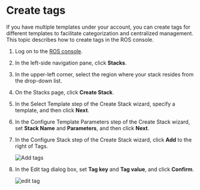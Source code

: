 # Create tags

If you have multiple templates under your account, you can create tags for different templates to facilitate categorization and centralized management. This topic describes how to create tags in the ROS console.

1.  Log on to the [ROS console](http://ros.console.aliyun.com).

2.  In the left-side navigation pane, click **Stacks**.

3.  In the upper-left corner, select the region where your stack resides from the drop-down list.

4.  On the Stacks page, click **Create Stack**.

5.  In the Select Template step of the Create Stack wizard, specify a template, and then click **Next**.

6.  In the Configure Template Parameters step of the Create Stack wizard, set **Stack Name** and **Parameters**, and then click **Next**.

7.  In the Configure Stack step of the Create Stack wizard, click **Add** to the right of Tags.

    ![Add tags](https://static-aliyun-doc.oss-cn-hangzhou.aliyuncs.com/assets/img/en-US/7593649951/p162264.png)

8.  In the Edit tag dialog box, set **Tag key** and **Tag value**, and click **Confirm**.

    ![edit tag](https://static-aliyun-doc.oss-cn-hangzhou.aliyuncs.com/assets/img/en-US/1864649951/p162265.png)



